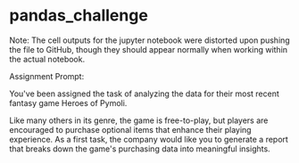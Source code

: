 # pandas_challenge
Note: The cell outputs for the jupyter notebook were distorted upon pushing the file to GitHub, though they should appear normally when working within the actual notebook.

Assignment Prompt:

You've been assigned the task of analyzing the data for their most recent fantasy game Heroes of Pymoli.

Like many others in its genre, the game is free-to-play, but players are encouraged to purchase optional items that enhance their playing experience. As a first task, the company would like you to generate a report that breaks down the game's purchasing data into meaningful insights.
